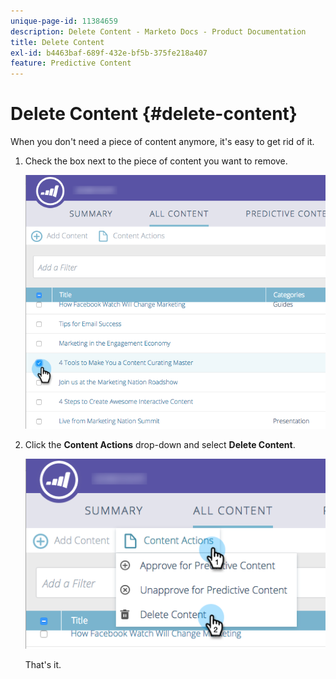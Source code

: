 ```yaml
---
unique-page-id: 11384659
description: Delete Content - Marketo Docs - Product Documentation
title: Delete Content
exl-id: b4463baf-689f-432e-bf5b-375fe218a407
feature: Predictive Content
---
```

# Delete Content {#delete-content}

When you don't need a piece of content anymore, it's easy to get rid of it.

1. Check the box next to the piece of content you want to remove.

   ![](assets/image2017-10-3-9-3a8-3a39.png)

1. Click the **Content Actions** drop-down and select **Delete Content**.

   ![](assets/image2017-10-3-9-3a9-3a12.png)

   That's it.
